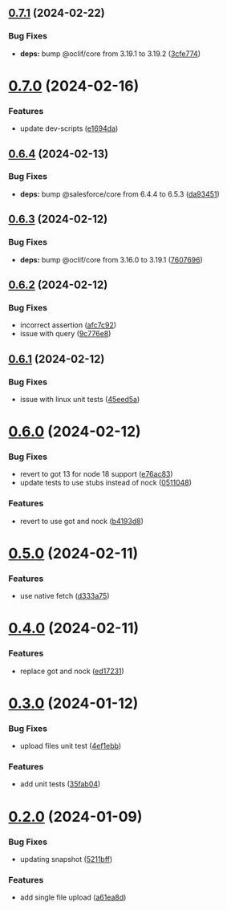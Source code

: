 ## [0.7.1](https://github.com/ClayChipps/sf-chipps-data/compare/0.7.0...0.7.1) (2024-02-22)


### Bug Fixes

* **deps:** bump @oclif/core from 3.19.1 to 3.19.2 ([3cfe774](https://github.com/ClayChipps/sf-chipps-data/commit/3cfe774949c43e7af6db964021696cf22edc5e90))



# [0.7.0](https://github.com/ClayChipps/sf-chipps-data/compare/0.6.4...0.7.0) (2024-02-16)


### Features

* update dev-scripts ([e1694da](https://github.com/ClayChipps/sf-chipps-data/commit/e1694da0e58aeb2e46c34e948e2f7bfa44d45b33))



## [0.6.4](https://github.com/ClayChipps/sf-chipps-data/compare/0.6.3...0.6.4) (2024-02-13)


### Bug Fixes

* **deps:** bump @salesforce/core from 6.4.4 to 6.5.3 ([da93451](https://github.com/ClayChipps/sf-chipps-data/commit/da93451a1606dc4fad7a49452cb28c85f286316f))



## [0.6.3](https://github.com/ClayChipps/sf-chipps-data/compare/0.6.2...0.6.3) (2024-02-12)


### Bug Fixes

* **deps:** bump @oclif/core from 3.16.0 to 3.19.1 ([7607696](https://github.com/ClayChipps/sf-chipps-data/commit/7607696aac0ee40630a3cc3af3702b8c693c048e))



## [0.6.2](https://github.com/ClayChipps/sf-chipps-data/compare/0.6.1...0.6.2) (2024-02-12)


### Bug Fixes

* incorrect assertion ([afc7c92](https://github.com/ClayChipps/sf-chipps-data/commit/afc7c927c363c40e3ca8ac7c3821d69b24228337))
* issue with query ([9c776e8](https://github.com/ClayChipps/sf-chipps-data/commit/9c776e870bbde5161d2785d2b4eb1c8fb42a7afc))



## [0.6.1](https://github.com/ClayChipps/sf-chipps-data/compare/0.6.0...0.6.1) (2024-02-12)


### Bug Fixes

* issue with linux unit tests ([45eed5a](https://github.com/ClayChipps/sf-chipps-data/commit/45eed5af973e494d830d475280fac0c0dba8a77c))



# [0.6.0](https://github.com/ClayChipps/sf-chipps-data/compare/0.5.0...0.6.0) (2024-02-12)


### Bug Fixes

* revert to got 13 for node 18 support ([e76ac83](https://github.com/ClayChipps/sf-chipps-data/commit/e76ac8328e47f644b8861c2d98679367a5bcfde5))
* update tests to use stubs instead of nock ([0511048](https://github.com/ClayChipps/sf-chipps-data/commit/0511048497b0a8a037953107df2b647e8ecdeb43))


### Features

* revert to use got and nock ([b4193d8](https://github.com/ClayChipps/sf-chipps-data/commit/b4193d88446317097a2b9ff9d77dd9f07f06343a))



# [0.5.0](https://github.com/ClayChipps/sf-chipps-data/compare/0.4.0...0.5.0) (2024-02-11)


### Features

* use native fetch ([d333a75](https://github.com/ClayChipps/sf-chipps-data/commit/d333a75f955d376b19207d91143d97db111f4eb5))



# [0.4.0](https://github.com/ClayChipps/sf-chipps-data/compare/0.3.0...0.4.0) (2024-02-11)


### Features

* replace got and nock ([ed17231](https://github.com/ClayChipps/sf-chipps-data/commit/ed17231b34b16cba59e24ea7b79e3dc6b11e0e0f))



# [0.3.0](https://github.com/ClayChipps/sf-chipps-data/compare/0.2.0...0.3.0) (2024-01-12)


### Bug Fixes

* upload files unit test ([4ef1ebb](https://github.com/ClayChipps/sf-chipps-data/commit/4ef1ebb8c55d50897a704caf8c14c643ccdb4222))


### Features

* add unit tests ([35fab04](https://github.com/ClayChipps/sf-chipps-data/commit/35fab0478de99860c0e6224fdcf6db55d51664dd))



# [0.2.0](https://github.com/ClayChipps/sf-chipps-data/compare/5211bff03a946ff588d399e05d2c3dc7711aaa2c...0.2.0) (2024-01-09)


### Bug Fixes

* updating snapshot ([5211bff](https://github.com/ClayChipps/sf-chipps-data/commit/5211bff03a946ff588d399e05d2c3dc7711aaa2c))


### Features

* add single file upload ([a61ea8d](https://github.com/ClayChipps/sf-chipps-data/commit/a61ea8d5bf45afe3f1fedc3e5563bd2089573b61))



